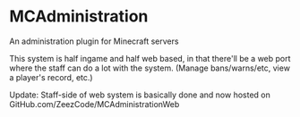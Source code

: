 # MCAdministration
An administration plugin for Minecraft servers

This system is half ingame and half web based, in that there'll be a web port where the staff can do a lot with the system. (Manage bans/warns/etc, view a player's record, etc.)

Update: Staff-side of web system is basically done and now hosted on GitHub.com/ZeezCode/MCAdministrationWeb
